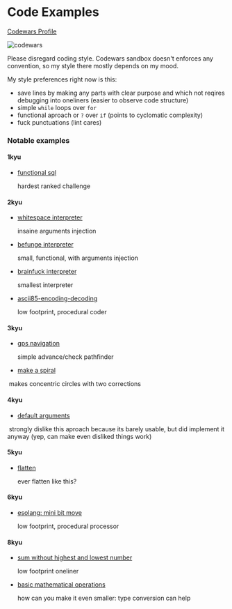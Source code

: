 # Code Examples


[Codewars Profile][codewars link]

![codewars][codewars badge]

Please disregard coding style. Codewars sandbox doesn't enforces any convention, so my style there mostly depends on my mood.

My style preferences right now is this:

- save lines by making any parts with clear purpose and which not reqires debugging into oneliners (easier to observe code structure)
- simple `while` loops over `for`
- functional aproach or `?` over `if` (points to cyclomatic complexity)
- fuck punctuations (lint cares)

### Notable examples

#### 1kyu

- [functional sql](functional-sql.js)

  hardest ranked challenge

#### 2kyu

- [whitespace interpreter](whitespace-interpreter.js)

  insaine arguments injection
  
- [befunge interpreter](befunge-interpreter.js)

  small, functional, with arguments injection
  
- [brainfuck interpreter](brainfuck-interpreter.js)

  smallest interpreter
  
- [ascii85-encoding-decoding](ascii85-encoding-decoding.js)

  low footprint, procedural coder

#### 3kyu

- [gps navigation](gps-navigation.js)

  simple advance/check pathfinder

- [make a spiral](make-a-spiral.js)
 
  makes concentric circles with two corrections

#### 4kyu

- [default arguments](default-arguments.coffee)
  
  strongly dislike this aproach because its barely usable, but did implement it anyway (yep, can make even disliked things work)
  
#### 5kyu

- [flatten](flatten.coffee)

  ever flatten like this?

#### 6kyu

- [esolang: mini bit move](esolang-mini_bit_move.js)

  low footprint, procedural processor

#### 8kyu

- [sum without highest and lowest number](sum-without-highest-and-lowest-number.js)

  low footprint oneliner

- [basic mathematical operations](basic-mathematical-operations.js)

  how can you make it even smaller: type conversion can help


[codewars link]: https://www.codewars.com/users/Oziabr
[codewars badge]: https://www.codewars.com/users/Oziabr/badges/large "codewars badge"
